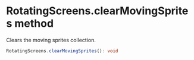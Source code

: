 # RotatingScreens.clearMovingSprites method

Clears the moving sprites collection.

```typescript
RotatingScreens.clearMovingSprites(): void
```
